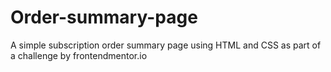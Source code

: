 # Order-summary-page
A simple subscription order summary page using HTML and CSS as part of a challenge by frontendmentor.io
